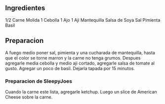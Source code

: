 ## Ingredientes
1/2 Carne Molida
1 Cebolla
1 Ajo
1 Aji
Mantequilla
Salsa de Soya
Sal
Pimienta
Basil

## Preparacion
A fuego medio poner sal, pimienta y una cucharada de mantequilla, hasta
que el color se torne marron y la carne no tenga grumos. Despues
agregarle media cebolla y medio aji cortado, agregarle salsa de tomate
al gusto. Agregar un poco de basil. Dejarla tapada por 15 minutos.

### Preparacion de SleepyJoes
Cuando la carne este lista, agregarle ketchup. Luego un slice de
American Cheese sobre la carne.

